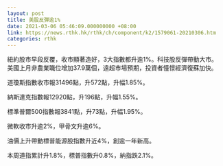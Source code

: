 ```yaml
---
layout: post
title: 美股反彈逾1%
date: 2021-03-06 05:46:09.000000000 +08:00
link: https://news.rthk.hk/rthk/ch/component/k2/1579061-20210306.htm
categories: rthk
---
```


紐約股市早段反覆，收市顯著造好，3大指數都升逾1%。科技股反彈帶動大市。美國上月非農業職位增加37.9萬個，遠超市場預期，投資者憧憬經濟復蘇加快。

道瓊斯指數收市報31496點，升572點，升幅1.85%。

納斯達克指數報12920點，升196點，升幅1.55%。

標準普爾500指數報3841點，升73點，升幅1.95%。

微軟收市升逾2%，甲骨文升逾6%。

油價上升帶動標普能源股指數升近4%，創逾一年新高。

本周道指累計升1.8%，標普指數升0.8%，納指跌2.1%。
